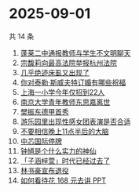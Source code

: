 # 2025-09-01

共 14 条

<!-- BEGIN -->
<!-- 最后更新时间 Mon Sep 01 2025 07:18:12 GMT+0800 (China Standard Time) -->

1. [蓬莱二中通报教师与学生不文明聊天](https://www.zhihu.com/search?q=%E8%93%AC%E8%8E%B1%E4%BA%8C%E4%B8%AD%E9%80%9A%E6%8A%A5%E6%95%99%E5%B8%88%E4%B8%8E%E5%AD%A6%E7%94%9F%E4%B8%8D%E6%96%87%E6%98%8E%E8%81%8A%E5%A4%A9)
1. [宗馥莉向最高法院举报杭州法院](https://www.zhihu.com/search?q=%E5%AE%97%E9%A6%A5%E8%8E%89%E5%90%91%E6%9C%80%E9%AB%98%E6%B3%95%E9%99%A2%E4%B8%BE%E6%8A%A5%E6%9D%AD%E5%B7%9E%E6%B3%95%E9%99%A2)
1. [几乎绝迹床虱又出现了](https://www.zhihu.com/search?q=%E5%87%A0%E4%B9%8E%E7%BB%9D%E8%BF%B9%E5%BA%8A%E8%99%B1%E5%8F%88%E5%87%BA%E7%8E%B0%E4%BA%86)
1. [你对泰勒·斯威夫特订婚有哪些祝福](https://www.zhihu.com/search?q=%E4%BD%A0%E5%AF%B9%E6%B3%B0%E5%8B%92%C2%B7%E6%96%AF%E5%A8%81%E5%A4%AB%E7%89%B9%E8%AE%A2%E5%A9%9A%E6%9C%89%E5%93%AA%E4%BA%9B%E7%A5%9D%E7%A6%8F)
1. [上海一小学今年仅招到22人](https://www.zhihu.com/search?q=%E4%B8%8A%E6%B5%B7%E4%B8%80%E5%B0%8F%E5%AD%A6%E4%BB%8A%E5%B9%B4%E4%BB%85%E6%8B%9B%E5%88%B022%E4%BA%BA)
1. [南京大学青年教师东思嘉离世](https://www.zhihu.com/search?q=%E5%8D%97%E4%BA%AC%E5%A4%A7%E5%AD%A6%E9%9D%92%E5%B9%B4%E6%95%99%E5%B8%88%E4%B8%9C%E6%80%9D%E5%98%89%E7%A6%BB%E4%B8%96)
1. [樊振东德甲首秀](https://www.zhihu.com/search?q=%E6%A8%8A%E6%8C%AF%E4%B8%9C%E5%BE%B7%E7%94%B2%E9%A6%96%E7%A7%80)
1. [游乐园里出现性感女团表演是否合适](https://www.zhihu.com/search?q=%E6%B8%B8%E4%B9%90%E5%9B%AD%E9%87%8C%E5%87%BA%E7%8E%B0%E6%80%A7%E6%84%9F%E5%A5%B3%E5%9B%A2%E8%A1%A8%E6%BC%94%E6%98%AF%E5%90%A6%E5%90%88%E9%80%82)
1. [不要相信晚上11点半后的大脑](https://www.zhihu.com/search?q=%E4%B8%8D%E8%A6%81%E7%9B%B8%E4%BF%A1%E6%99%9A%E4%B8%8A11%E7%82%B9%E5%8D%8A%E5%90%8E%E7%9A%84%E5%A4%A7%E8%84%91)
1. [中芯国际停牌](https://www.zhihu.com/search?q=%E4%B8%AD%E8%8A%AF%E5%9B%BD%E9%99%85%E5%81%9C%E7%89%8C)
1. [钟馗是个什么实力的神仙](https://www.zhihu.com/search?q=%E9%92%9F%E9%A6%97%E6%98%AF%E4%B8%AA%E4%BB%80%E4%B9%88%E5%AE%9E%E5%8A%9B%E7%9A%84%E7%A5%9E%E4%BB%99)
1. [「子涵梓萱」时代已经过去了](https://www.zhihu.com/search?q=%E3%80%8C%E5%AD%90%E6%B6%B5%E6%A2%93%E8%90%B1%E3%80%8D%E6%97%B6%E4%BB%A3%E5%B7%B2%E7%BB%8F%E8%BF%87%E5%8E%BB%E4%BA%86)
1. [林书豪宣布退役](https://www.zhihu.com/search?q=%E6%9E%97%E4%B9%A6%E8%B1%AA%E5%AE%A3%E5%B8%83%E9%80%80%E5%BD%B9)
1. [如何看待花 168 元去讲 PPT](https://www.zhihu.com/search?q=%E5%A6%82%E4%BD%95%E7%9C%8B%E5%BE%85%E8%8A%B1%20168%20%E5%85%83%E5%8E%BB%E8%AE%B2%20PPT)

<!-- END -->
